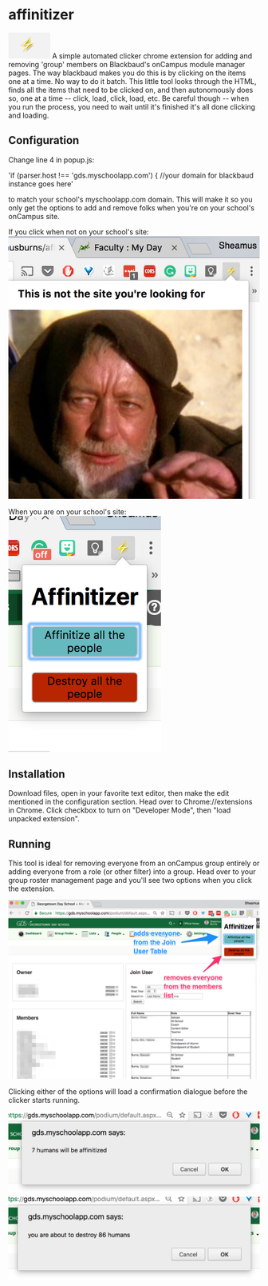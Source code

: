 # affinitizer
![icon](/resources/AffinitizerIcon.png?raw=true)
A simple automated clicker chrome extension for adding and removing 'group' members on Blackbaud's onCampus module manager pages. The way blackbaud makes you do this is by clicking on the items one at a time. No way to do it batch. This little tool looks through the HTML, finds all the items that need to be clicked on, and then autonomously does so, one at a time -- click, load, click, load, etc. Be careful though -- when you run the process, you need to wait until it's finished it's all done clicking and loading. 


## Configuration
Change line 4 in popup.js:

'if (parser.host !== 'gds.myschoolapp.com') { //your domain for blackbaud instance goes here' 

to match your school's myschoolapp.com domain. This will make it so you only get the options to add and remove folks when you're on your school's onCampus site.

If you click when not on your school's site:
![wrong site](/resources/WrongSite.png?raw=true)

When you are on your school's site:
![correct site](/resources/AffinitizerView.png?raw=true)


## Installation
Download files, open in your favorite text editor, then make the edit mentioned in the configuration section. Head over to Chrome://extensions in Chrome. Click checkbox to turn on "Developer Mode", then "load unpacked extension". 


## Running
This tool is ideal for removing everyone from an onCampus group entirely or adding everyone from a role (or other filter) into a group. Head over to your group roster management page and you'll see two options when you click the extension.

![manage roster](/resources/ManageRoster.png?raw=true)

Clicking either of the options will load a confirmation dialogue before the clicker starts running. 

![manage roster](/resources/WarningAdd.png?raw=true)
![manage roster](/resources/WarningRemove.png?raw=true)

